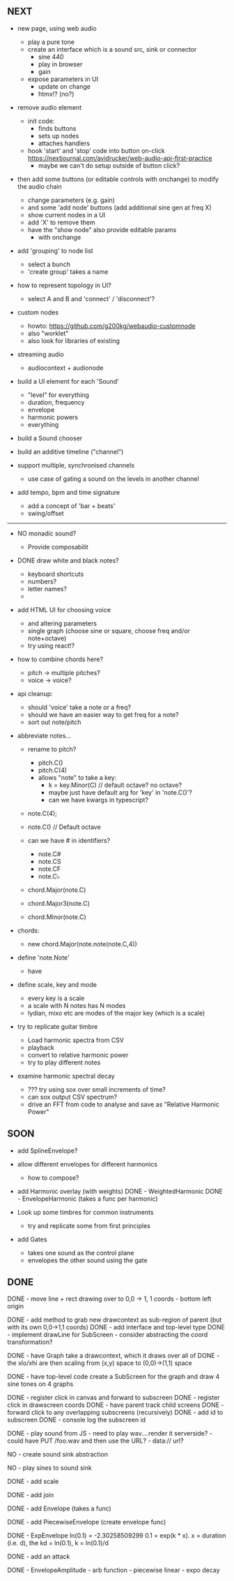 NEXT
----

- new page, using web audio
    - play a pure tone
    - create an interface which is a sound src, sink or connector
        - sine 440
        - play in browser
        - gain
    - expose parameters in UI
        - update on change
        - htmx!? (no?)

- remove audio element
    - init code:
        - finds buttons
        - sets up nodes
        - attaches handlers
    - hook 'start' and 'stop' code into button on-click
        https://nextjournal.com/avidrucker/web-audio-api-first-practice
        - maybe we can't do setup outside of button click?

- then add some buttons (or editable controls with onchange) to modify the audio chain
    - change parameters (e.g. gain)
    - and some 'add node' buttons (add additional sine gen at freq X)
    - show current nodes in a UI
    - add 'X' to remove them
    - have the "show node" also provide editable params
        - with onchange

- add 'grouping' to node list
    - select a bunch
    - 'create group' takes a name

- how to represent topology in UI?
    - select A and B and 'connect' / 'disconnect'?

- custom nodes
    - howto: https://github.com/g200kg/webaudio-customnode
    - also "worklet"
    - also look for libraries of existing

- streaming audio
    - audiocontext + audionode

- build a UI element for each 'Sound'
    - "level" for everything
    - duration, frequency
    - envelope
    - harmonic powers
    - everything

- build a Sound chooser

- build an additive timeline ("channel")

- support multiple, synchronised channels
    - use case of gating a sound on the levels in another channel

- add tempo, bpm and time signature
    - add a concept of 'bar + beats'
    - swing/offset

-------

- NO monadic sound?
    - Provide composabilit

- DONE draw white and black notes?
    - keyboard shortcuts
    - numbers?
    - letter names?
    - 

- add HTML UI for choosing voice
    - and altering parameters
    - single graph (choose sine or square, choose freq and/or note+octave)
    - try using react!?

- how to combine chords here?
    - pitch -> multiple pitches?
    - voice -> voice?

- api cleanup:
    - should 'voice' take a note or a freq?
    - should we have an easier way to get freq for a note?
    - sort out note/pitch

- abbreviate notes...
    - rename to pitch?
        - pitch.C()
        - pitch.C(4)
        - allows "note" to take a key:
            - k = key.Minor(C) // default octave? no octave?
            - maybe just have default arg for 'key' in 'note.C()'?
            - can we have kwargs in typescript?
    - note.C(4);
    - note.C()  // Default octave
    - can we have # in identifiers?
        - note.C#
        - note.CS
        - note.CF
        - note.C♭

    - chord.Major(note.C)
    - chord.Major3(note.C)
    - chord.Minor(note.C)

- chords:
    - new chord.Major(note.note(note.C,4))


- define 'note.Note'
    - have 

- define scale, key and mode
    - every key is a scale
    - a scale with N notes has N modes
    - lydian, mixo etc are modes of the major key (which is a scale)

- try to replicate guitar timbre
    - Load harmonic spectra from CSV
    - playback
    - convert to relative harmonic power
    - try to play different notes

- examine harmonic spectral decay
    - ??? try using sox over small increments of time?
    - can sox output CSV spectrum?
    - drive an FFT from code to analyse and save as "Relative Harmonic Power"

SOON
----

- add SplineEnvelope?

- allow different envelopes for different harmonics
    - how to compose?

- add Harmonic overlay (with weights)
    DONE - WeightedHarmonic
    DONE - EnvelopeHarmonic (takes a func per harmonic)

- Look up some timbres for common instruments
    - try and replicate some from first principles

- add Gates
    - takes one sound as the control plane
    - envelopes the other sound using the gate

DONE
----

DONE - move line + rect drawing over to 0,0 -> 1, 1 coords
    - bottom left origin

DONE - add method to grab new drawcontext as sub-region of parent (but with its own 0,0->1,1 coords)
    DONE - add interface and top-level type
    DONE - implement drawLine for SubScreen
        - consider abstracting the coord transformation?

DONE - have Graph take a drawcontext, which it draws over all of
    DONE - the xlo/xhi are then scaling from (x,y) space to (0,0)->(1,1) space

DONE - have top-level code create a SubScreen for the graph and draw 4 sine tones on 4 graphs

DONE - register click in canvas and forward to subscreen
    DONE - register click in drawscreen coords
    DONE - have parent track child screens
    DONE - forward click to any overlapping subscreens (recursively)
    DONE - add id to subscreen
    DONE - console log the subscreen id

DONE - play sound from JS
    - need to play wav....render it serverside?
    - could have PUT /foo.wav <wavdata> and then use the URL?
    - data:// url?

NO - create sound sink abstraction

NO - play sines to sound sink

DONE - add scale

DONE - add join

DONE - add Envelope (takes a func)

DONE - add PiecewiseEnvelope (create envelope func)

DONE - ExpEnvelope
    ln(0.1) = -2.30258509299
    0.1 = exp(k * x). x = duration (i.e. d), the kd = ln(0.1), k = ln(0.1)/d

DONE - add an attack

DONE - EnvelopeAmplitude
    - arb function
    - piecewise linear
    - expo decay

